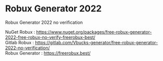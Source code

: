 # Robux Generator 2022

Robux Generator 2022 no verification

NuGet Robux : https://www.nuget.org/packages/free-robux-generator-2022-free-robux-no-verify-freerobux-best/
<br>
Gitlab Robux : https://gitlab.com/Vbucks-generator/free-robux-generator-2022-no-verification/
<br>
Robux Generator : https://freerobux.best/
